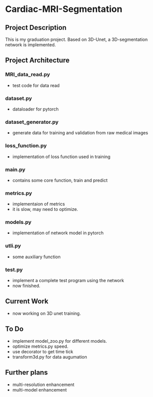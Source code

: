 # Cardiac-MRI-Segmentation  

## Project Description  

This is my graduation project. Based on 3D-Unet, a 3D-segmentation network is implemented.

## Project Architecture

### MRI_data_read.py  

- test code for data read  
  
### dataset.py  

- dataloader for pytorch  
  
### dataset_generator.py  

- generate data for training and validation from raw medical images  
  
### loss_function.py  

- implementation of loss function used in training  
  
### main.py  

- contains some core function, train and predict  
  
### metrics.py  

- implementaion of metrics  
- it is slow, may need to optimize.  
  
### models.py  

- implementation of network model in pytorch  
  
### utli.py  

- some auxiliary function  
  
### test.py 

- implement a complete test program using the network  
- now finished.

## Current Work  

- now working on 3D unet training.  

## To Do  

- implement model_zoo.py for different models.  
- optimize metrics.py speed. 
- use decorator to get time tick
- transform3d.py for data augumation

## Further plans  

- multi-resolution enhancement  
- multi-model enhancement  
